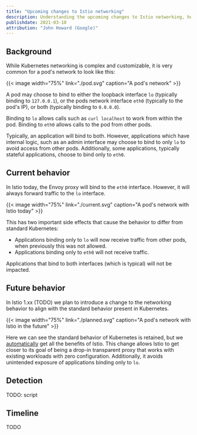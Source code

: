 ```yaml
---
title: "Upcoming changes to Istio networking"
description: Understanding the upcoming changes to Istio networking, how they may impact your cluster, and what action to take.
publishdate: 2021-03-10
attribution: "John Howard (Google)"
---
```


## Background

While Kubernetes networking is complex and customizable, it is very common for a pod's network to look like this:

{{< image width="75%" link="./pod.svg" caption="A pod's network" >}}

A pod may choose to bind to either the loopback interface `lo` (typically binding to `127.0.0.1`), or the pods network interface `eth0` (typically to the pod's IP), or both (typically binding to `0.0.0.0`).

Binding to `lo` allows calls such as `curl localhost` to work from within the pod.
Binding to `eth0` allows calls to the pod from other pods.

Typically, an application will bind to both.
However, applications which have internal logic, such as an admin interface may choose to bind to only `lo` to avoid access from other pods.
Additionally, some applications, typically stateful applications, choose to bind only to `eth0`.

## Current behavior

In Istio today, the Envoy proxy will bind to the `eth0` interface. However, it will always forward traffic to the `lo` interface.

{{< image width="75%" link="./current.svg" caption="A pod's network with Istio today" >}}

This has two important side effects that cause the behavior to differ from standard Kubernetes:

* Applications binding only to `lo` will now receive traffic from other pods, when previously this was not allowed.
* Applications binding only to `eth0` will not receive traffic.

Applications that bind to both interfaces (which is typical) will not be impacted.

## Future behavior

In Istio 1.xx (TODO) we plan to introduce a change to the networking behavior to align with the standard behavior present in Kubernetes.

{{< image width="75%" link="./planned.svg" caption="A pod's network with Istio in the future" >}}

Here we can see the standard behavior of Kubernetes is retained, but we [automatically](/blog/2021/zero-config-istio/) get all the benefits of Istio.
This change allows Istio to get closer to its goal of being a drop-in transparent proxy that works with existing workloads with zero configuration.
Additionally, it avoids unintended exposure of applications binding only to `lo`.
## Detection

TODO: script

## Timeline

TODO

